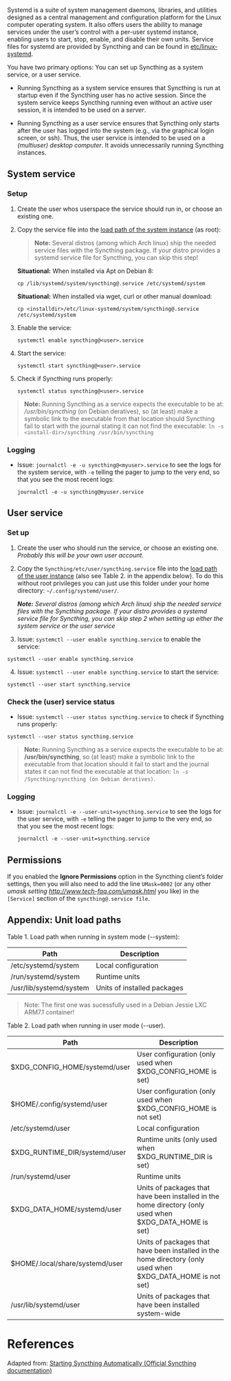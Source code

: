 Systemd is a suite of system management daemons, libraries, and utilities designed as a central management and configuration platform for the Linux computer operating system. It also offers users the ability to manage services under the user’s control with a per-user systemd instance, enabling users to start, stop, enable, and disable their own units. Service files for systemd are provided by Syncthing and can be found in [etc/linux-systemd][2].

You have two primary options: You can set up Syncthing as a system service, or a user service.

- Running Syncthing as a system service ensures that Syncthing is run at startup even if the Syncthing user has no active session. Since the system service keeps Syncthing running even without an active user session, it is intended to be used on a _server_.

- Running Syncthing as a user service ensures that Syncthing only starts after the user has logged into the system (e.g., via the graphical login screen, or ssh). Thus, the user service is intended to be used on a _(multiuser) desktop computer_. It avoids unnecessarily running Syncthing instances.

## System service

### Setup

1. Create the user whos userspace the service should run in, or choose an existing one.

2. Copy the service file into the [load path of the system instance][3] (as root):

    > **Note:** Several distros (among which Arch linux) ship the needed service files with the Syncthing package. If your distro provides a systemd service file for Syncthing, you can skip this step!

    **Situational:** When installed via Apt on Debian 8:

    ```shell
    cp /lib/systemd/system/syncthing@.service /etc/systemd/system
    ```

    **Situational:** When installed via wget, curl or other manual download:

    ```shell
    cp <installdir>/etc/linux-systemd/system/syncthing@.service /etc/systemd/system
    ```

3. Enable the service:

    ```shell
    systemctl enable syncthing@<user>.service
    ```

4. Start the service:

    ```shell
    systemctl start syncthing@<user>.service
    ```

5. Check if Syncthing runs properly:

    ```shell
    systemctl status syncthing@<user>.service
    ```

> **Note:** Running Syncthing as a service expects the executable to be at: */usr/bin/syncthing* (on Debian deratives), so (at least) make a symbolic link to the executable from that location should Syncthing fail to start with the journal stating it can not find the executable: `ln -s <install-dir>/syncthing /usr/bin/syncthing`

### Logging

- Issue: `journalctl -e -u syncthing@<myuser>.service` to see the logs for the system service, with `-e` telling the pager to jump to the very end, so that you see the most recent logs:
  ```shell
  journalctl -e -u syncthing@myuser.service
  ```

## User service

### Set up

1. Create the user who should run the service, or choose an existing one. _Probably this will be your own user account._
2. Copy the `Syncthing/etc/user/syncthing.service` file into the  [load path of the user instance][3] (also see Table 2. in the appendix below). To do this without root privileges you can just use this folder under your home directory: `~/.config/systemd/user/`.

    ***Note:** Several distros (among which Arch linux) ship the needed service files with the Syncthing package. If your distro provides a systemd service file for Syncthing, you can skip step 2 when setting up either the system service or the user service*

3. Issue: `systemctl --user enable syncthing.service` to enable the service:
  ```shell
  systemctl --user enable syncthing.service
  ```
4. Issue: `systemctl --user enable syncthing.service` to start the service:
  ```shell
  systemctl --user start syncthing.service
```

### Check the (user) service status

- Issue: `systemctl --user status syncthing.service` to check if Syncthing runs properly:
```shell
systemctl --user status syncthing.service
```

> **Note:** Running Syncthing as a service expects the executable to be at: **/usr/bin/syncthing**, so (at least) make a symbolic link to the executable from that location should it fail to start and the journal states it can not find the executable at that location: `ln -s /Syncthing/syncthing (on Debian deratives)`.


### Logging

- Issue: `journalctl -e --user-unit=syncthing.service` to see the logs for the user service, with `-e` telling the pager to jump to the very end, so that you see the most recent logs:
  ```shell
  journalctl -e --user-unit=syncthing.service
  ```


## Permissions

If you enabled the **Ignore Permissions** option in the Syncthing client’s folder settings, then you will also need to add the line `UMask=0002` (or any other _umask setting <http://www.tech-faq.com/umask.html>_ you like) in the `[Service]` section of the `syncthing@.service file`.


## Appendix: Unit load paths

Table 1. Load path when running in system mode (--system):

|Path|Description|
|----|-----------|
|/etc/systemd/system|Local configuration|
|/run/systemd/system|Runtime units|
|/usr/lib/systemd/system|Units of installed packages|
> Note: The first one was sucessfully used in a Debian Jessie LXC ARM7.1 container!

Table 2. Load path when running in user mode (--user).

|Path|Description|
|----|-----------|
|$XDG_CONFIG_HOME/systemd/user|User configuration (only used when $XDG_CONFIG_HOME is set)|
|$HOME/.config/systemd/user|User configuration (only used when $XDG_CONFIG_HOME is not set)|
|/etc/systemd/user|Local configuration|
|$XDG_RUNTIME_DIR/systemd/user|Runtime units (only used when $XDG_RUNTIME_DIR is set)|
|/run/systemd/user|Runtime units|
|$XDG_DATA_HOME/systemd/user|Units of packages that have been installed in the home directory (only used when $XDG_DATA_HOME is set)|
|$HOME/.local/share/systemd/user|Units of packages that have been installed in the home directory (only used when $XDG_DATA_HOME is not set)|
|/usr/lib/systemd/user|Units of packages that have been installed system-wide|


# References
Adapted from: [Starting Syncthing Automatically (Official Syncthing documentation)][1]


<!-- REFERENCES -->
[1]:https://docs.syncthing.net/users/autostart.html?highlight=starting#using-systemd
[2]:https://github.com/syncthing/syncthing/tree/master/etc/linux-systemd
[3]:https://www.freedesktop.org/software/systemd/man/systemd.unit.html#Unit%20File%20Load%20Path
